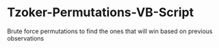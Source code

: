 # Tzoker-Permutations-VB-Script
Brute force permutations to find the ones that will win based on previous observations

